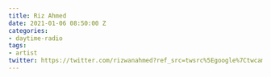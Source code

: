 ```yaml
---
title: Riz Ahmed
date: 2021-01-06 08:50:00 Z
categories:
- daytime-radio
tags:
- artist
twitter: https://twitter.com/rizwanahmed?ref_src=twsrc%5Egoogle%7Ctwcamp%5Eserp%7Ctwgr%5Eauthor
---
```


